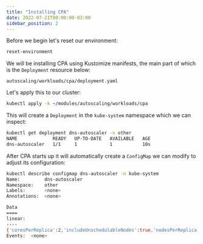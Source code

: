 ```yaml
---
title: "Installing CPA"
date: 2022-07-21T00:00:00-03:00
sidebar_position: 2
---
```


Before we begin let's reset our environment:

```bash timeout=300 wait=30
reset-environment
```

We will be installing CPA using Kustomize manifests, the main part of which is the `Deployment` resource below:

```file
autoscaling/workloads/cpa/deployment.yaml
```

Let's apply this to our cluster:

```bash hook=cpa-install timeout=180
kubectl apply -k ~/modules/autoscaling/workloads/cpa
```

This will create a `Deployment` in the `kube-system` namespace which we can inspect:

```bash
kubectl get deployment dns-autoscaler -n other
NAME             READY   UP-TO-DATE   AVAILABLE   AGE
dns-autoscaler   1/1     1            1           10s
```

After CPA starts up it will automatically create a `ConfigMap` we can modify to adjust its configuration:

```bash
kubectl describe configmap dns-autoscaler -n kube-system
Name:         dns-autoscaler
Namespace:    other
Labels:       <none>
Annotations:  <none>

Data
====
linear:
----
{'coresPerReplica':2,'includeUnschedulableNodes':true,'nodesPerReplica':1,'preventSinglePointFailure':true,'min':1,'max':4}
Events:  <none>
```